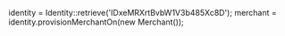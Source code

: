 identity = Identity::retrieve('IDxeMRXrtBvbW1V3b485Xc8D');
merchant = identity.provisionMerchantOn(new Merchant());